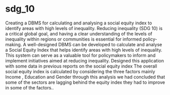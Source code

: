 # sdg_10
Creating a DBMS for calculating and analysing a social equity index to identify areas with high levels of 
inequality. 
Reducing inequality (SDG 10) is a critical global goal, and having a clear understanding of the levels of inequality 
within regions or communities is essential for informed policy-making. A well-designed DBMS can be 
developed to calculate and analyse a Social Equity Index that helps identify areas with high levels of inequality. 
This system can serve as a valuable tool for policymakers to inform and implement initiatives aimed at reducing 
inequality.
Designed this application with some data in previous reports on the social equity index 
The overall social equity index is calculated by considering the three factors mainly Income , Education and Gender through this analysis 
we had concluded that some of the sectors are lagging behind the equity index they had to improve in some of the factors..
